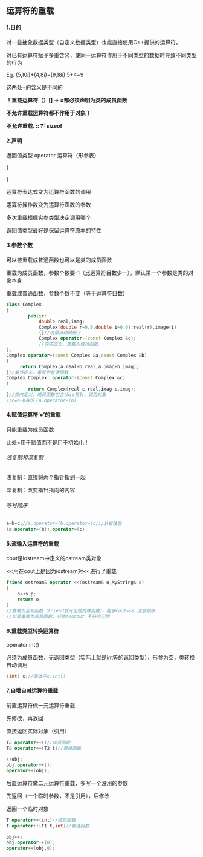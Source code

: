 ## 运算符的重载

#### 1.目的

对一些抽象数据类型（自定义数据类型）也能直接使用C++提供的运算符。

对已有运算符赋予多重含义，使同一运算符作用于不同类型的数据时导致不同类型的行为

Eg. (5,10i)+(4,8i)=(9,18i)   5+4=9

这两处+的含义是不同的

**！重载运算符（）[] -> =都必须声明为类的成员函数**

**不允许重载运算符都不作用于对象！**

**不允许重载.  ::  ?:  sizeof**

#### 2.声明

返回值类型 operator 运算符（形参表）

{

}

运算符表达式变为运算符函数的调用

运算符操作数变为运算符函数的参数

多次重载根据实参类型决定调用哪个

返回值类型最好是保留运算符原本的特性

#### 3.参数个数

可以被重载成普通函数也可以是类的成员函数

重载为成员函数，参数个数要-1（比运算符目数少一），默认第一个参数是类的对象本身

重载成普通函数，参数个数不变（等于运算符目数）

```C++
class Complex
{
		public:
			double real,imag;
			Complex(double r=0.0,double i=0.0):real(r),image(i)
			{}//这里自动赋值了
			Complex operator-(const Complex &c);
			//类内定义，重载为成员函数
};
Complex operator+(const Complex &a,const Complex &b)
{
	 return Complex(a.real+b.real,a.imag+b.imag);
}//类外定义，重载为普通函数
Complex Complex::operator-(const Complex &c)
{
		return Complex(real-c.real,imag-c.imag);
}//类内定义，成员函数包含this指针，调用对象
//c=a-b等价于a.operator-(b)
```



#### 4.赋值运算符‘=’的重载

只能重载为成员函数

此处=用于赋值而不是用于初始化！

###### 浅复制和深复制

浅复制：直接将两个指针指到一起

深复制：改变指针指向的内容

###### 等号顺序

```C++
a=b=c;//a.operator=(b.operator=(c));从右往左
(a.operator=(b)).operator=(c);
```

#### 5.流输入运算符的重载

cout是iostream中定义的ostream类对象

<<用在cout上是因为iostream对<<进行了重载

```C++
friend ostream& operator <<(ostream& o,MyString& s)
{
    o<<s.p;
    return o;
}
//重载为全局函数（friend友元但是内联函数），能够cout<<s 注意顺序
//如果重载为成员函数，只能s<<cout 不符合习惯
```



#### 6.重载类型转换运算符

operator int()

必须为成员函数，无返回类型（实际上就是int等的返回类型），形参为空，类转换自动调用

```C++
(int) s;//等效于s.int()
```



#### 7.自增自减运算符重载

前置运算符做一元运算符重载

先修改，再返回

直接返回实际对象（引用）

```C++
T& operator++()//成员函数
T& operator++(T2 t)//普通函数
  
++obj;
obj.operator++();
operator++(obj);
```

后置运算符做二元运算符重载，多写一个没用的参数

先返回（一个临时参数，不是引用），后修改

返回一个临时对象

```C++
T operator++(int)//成员函数
T operator++(T1 t,int)//普通函数
  
obj++;
obj.operator++(0);
operator++(obj,0);
```
